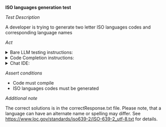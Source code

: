 **ISO languages generation test**

*Test Description*

A developer is trying to generate two letter ISO languages codes and corresponding language names

*Act*

<details>
<summary>Bare LLM testing instructions:</summary>

- Open the prompt.txt file
- Copy a question located in the prompt.txt file to the chat window
- Submit the question
- Open the project static-data-generation/iso-languages/java

</details>

<details>
<summary>Code Completion instructions:</summary>

- Open the project static-data-generation/iso-languages/java in IDE
- Open the Languages.csv file
- Type in the file:

```
ISO-Code,Language
aa,Afar
ab,Abkhazian
```

- Press ENTER
- Accept a sequence of suggestions using the TAB and ENTER keys

</details>

<details>
<summary>Chat IDE:</summary>

- Open the project static-data-generation/iso-languages/java
- Open the Languages.csv file
- Type in the chat window:

```
Generate all ISO two-letter language codes and corresponding language names in CSV format
```

</details>

*Assert conditions*

- Code must compile
- ISO languages codes must be generated

*Additional note*

The correct solutions is in the correctResponse.txt file. Please note, that a language can have an alternate name or spelling may differ. See https://www.loc.gov/standards/iso639-2/ISO-639-2_utf-8.txt for details.
